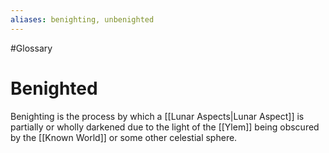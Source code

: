 ```yaml
---
aliases: benighting, unbenighted
---
```

#Glossary 
# Benighted

Benighting is the process by which a [[Lunar Aspects|Lunar Aspect]] is partially or wholly darkened due to the light of the [[Ylem]] being obscured by the [[Known World]] or some other celestial sphere.